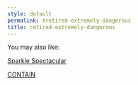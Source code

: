 ```yaml
---
style: default
permalink: Xretired-extremely-dangerous
title: retired-extremely-dangerous
---
```

You may also like:

[Sparkle Spectacular](http://scp-wiki.net/sparkle-spectacular)

[CONTAIN](http://scp-wiki.net/contain)
